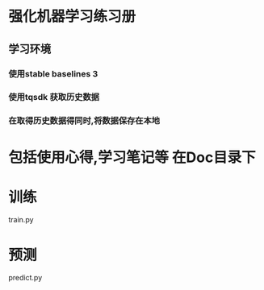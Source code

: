 # 强化机器学习练习册

## 学习环境
### 使用stable baselines 3 
### 使用tqsdk 获取历史数据
### 在取得历史数据得同时,将数据保存在本地

# 包括使用心得,学习笔记等 在Doc目录下

# 训练
train.py

# 预测
predict.py